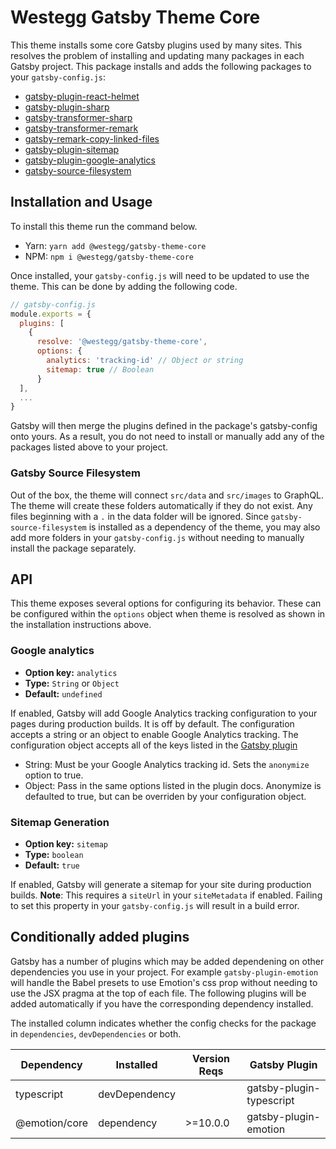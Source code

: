 # Westegg Gatsby Theme Core

This theme installs some core Gatsby plugins used by many sites. This resolves the problem of installing and updating many packages in each Gatsby project. This package installs and adds the following packages to your `gatsby-config.js`:

- [gatsby-plugin-react-helmet](https://www.gatsbyjs.org/packages/gatsby-plugin-react-helmet)
- [gatsby-plugin-sharp](https://www.gatsbyjs.org/packages/gatsby-plugin-sharp/)
- [gatsby-transformer-sharp](https://www.gatsbyjs.org/packages/gatsby-transformer-sharp/)
- [gatsby-transformer-remark](https://www.gatsbyjs.org/packages/gatsby-transformer-remark/)
- [gatsby-remark-copy-linked-files](https://www.gatsbyjs.org/packages/gatsby-remark-copy-linked-files/)
- [gatsby-plugin-sitemap](https://www.gatsbyjs.org/packages/gatsby-plugin-sitemap/)
- [gatsby-plugin-google-analytics](https://www.gatsbyjs.org/packages/gatsby-plugin-google-analytics/)
- [gatsby-source-filesystem](https://www.gatsbyjs.org/packages/gatsby-source-filesystem/)

## Installation and Usage

To install this theme run the command below.

- Yarn: `yarn add @westegg/gatsby-theme-core`
- NPM: `npm i @westegg/gatsby-theme-core`

Once installed, your `gatsby-config.js` will need to be updated to use the theme. This can be done by adding the following code.

```javascript
// gatsby-config.js
module.exports = {
  plugins: [
    {
      resolve: '@westegg/gatsby-theme-core',
      options: {
        analytics: 'tracking-id' // Object or string
        sitemap: true // Boolean
      }
  ],
  ...
}
```

Gatsby will then merge the plugins defined in the package's gatsby-config onto yours. As a result, you do not need to install or manually add any of the packages listed above to your project.

### Gatsby Source Filesystem

Out of the box, the theme will connect `src/data` and `src/images` to GraphQL. The theme will create these folders automatically if they do not exist. Any files beginning with a `.` in the data folder will be ignored. Since `gatsby-source-filesystem` is installed as a dependency of the theme, you may also add more folders in your `gatsby-config.js` without needing to manually install the package separately.

## API

This theme exposes several options for configuring its behavior. These can be configured within the `options` object when theme is resolved as shown in the installation instructions above.

### Google analytics

- **Option key:** `analytics`
- **Type:** `String` or `Object`
- **Default:** `undefined`

If enabled, Gatsby will add Google Analytics tracking configuration to your pages during production builds. It is off by default. The configuration accepts a string or an object to enable Google Analytics tracking. The configuration object accepts all of the keys listed in the [Gatsby plugin](https://www.gatsbyjs.org/packages/gatsby-plugin-google-analytics/)

- String: Must be your Google Analytics tracking id. Sets the `anonymize` option to true.
- Object: Pass in the same options listed in the plugin docs. Anonymize is defaulted to true, but can be overriden by your configuration object.

### Sitemap Generation

- **Option key:** `sitemap`
- **Type:** `boolean`
- **Default:** `true`

If enabled, Gatsby will generate a sitemap for your site during production builds. **Note**: This requires a `siteUrl` in your `siteMetadata` if enabled. Failing to set this property in your `gatsby-config.js` will result in a build error.

## Conditionally added plugins

Gatsby has a number of plugins which may be added dependening on other dependencies you use in your project. For example `gatsby-plugin-emotion` will handle the Babel presets to use Emotion's css prop without needing to use the JSX pragma at the top of each file. The following plugins will be added automatically if you have the corresponding dependency installed.

The installed column indicates whether the config checks for the package in `dependencies`, `devDependencies` or both.

| Dependency    | Installed     | Version Reqs | Gatsby Plugin            |
| ------------- | ------------- | ------------ | ------------------------ |
| typescript    | devDependency |              | gatsby-plugin-typescript |
| @emotion/core | dependency    | >=10.0.0     | gatsby-plugin-emotion    |
